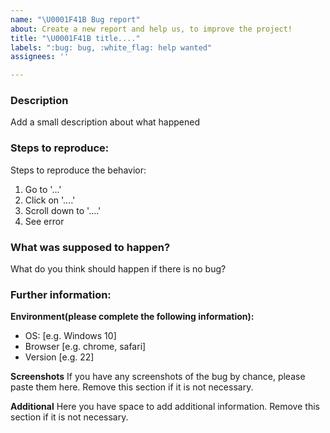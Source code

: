 ```yaml
---
name: "\U0001F41B Bug report"
about: Create a new report and help us, to improve the project!
title: "\U0001F41B title...."
labels: ":bug: bug, :white_flag: help wanted"
assignees: ''

---
```


### Description
Add a small description about what happened

### Steps to reproduce:
Steps to reproduce the behavior:
1. Go to '...'
2. Click on '....'
3. Scroll down to '....'
4. See error

### What was supposed to happen?
What do you think should happen if there is no bug?


### Further information:

**Environment(please complete the following information):**
 - OS: [e.g. Windows 10]
 - Browser [e.g. chrome, safari]
 - Version [e.g. 22]

**Screenshots**
If you have any screenshots of the bug by chance, please paste them here. Remove this section if it is not necessary.


**Additional**
Here you have space to add additional information. Remove this section if it is not necessary.
